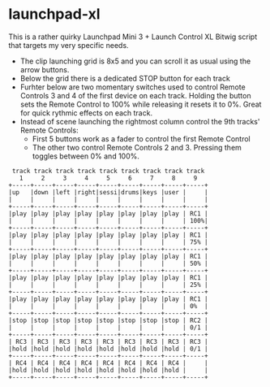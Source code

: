 # launchpad-xl

This is a rather quirky Launchpad Mini 3 + Launch Control XL Bitwig script that targets my very specific needs.

- The clip launching grid is 8x5 and you can scroll it as usual using the arrow buttons.
- Below the grid there is a dedicated STOP button for each track
- Furhter below are two momentary switches used to control Remote Controls 3 and 4 of the first device on each track. Holding the button sets the Remote Control to 100% while releasing it resets it to 0%. Great for quick rythmic effects on each track.
- Instead of scene launching the rightmost column control the 9th tracks' Remote Controls:
  + First 5 buttons work as a fader to control the first Remote Control
  + The other two control Remote Controls 2 and 3. Pressing them toggles between 0% and 100%.

```
 track track track track track track track track track
   1     2     3     4     5     6     7     8     9
+-----+-----+-----+-----+-----+-----+-----+-----+-----+
|up   |down |left |right|sessi|drums|keys |user |     |
|     |     |     |     |     |     |     |     |     |
+-----+-----+-----+-----+-----+-----+-----+-----+-----+
|play |play |play |play |play |play |play |play | RC1 |
|     |     |     |     |     |     |     |     | 100%|
+-----+-----+-----+-----+-----+-----+-----+-----+-----+
|play |play |play |play |play |play |play |play | RC1 |
|     |     |     |     |     |     |     |     | 75% |
+-----+-----+-----+-----+-----+-----+-----+-----+-----+
|play |play |play |play |play |play |play |play | RC1 |
|     |     |     |     |     |     |     |     | 50% |
+-----+-----+-----+-----+-----+-----+-----+-----+-----+
|play |play |play |play |play |play |play |play | RC1 |
|     |     |     |     |     |     |     |     | 25% |
+-----+-----+-----+-----+-----+-----+-----+-----+-----+
|play |play |play |play |play |play |play |play | RC1 |
|     |     |     |     |     |     |     |     | 0%  |
+-----+-----+-----+-----+-----+-----+-----+-----+-----+
|stop |stop |stop |stop |stop |stop |stop |stop | RC2 |
|     |     |     |     |     |     |     |     | 0/1 |
+-----+-----+-----+-----+-----+-----+-----+-----+-----+
| RC3 | RC3 | RC3 | RC3 | RC3 | RC3 | RC3 | RC3 | RC3 |
|hold |hold |hold |hold |hold |hold |hold |hold | 0/1 |
+-----+-----+-----+-----+-----+-----+-----+-----+-----+
| RC4 | RC4 | RC4 | RC4 | RC4 | RC4 | RC4 | RC4 |     |
|hold |hold |hold |hold |hold |hold |hold |hold |     |
+-----+-----+-----+-----+-----+-----+-----+-----+-----+
```
